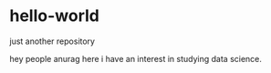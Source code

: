 # hello-world
just another repository
 
 hey people
 anurag here
 i have an interest in studying data science.
